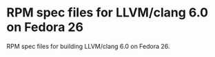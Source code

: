 # RPM spec files for LLVM/clang 6.0 on Fedora 26

RPM spec files for building LLVM/clang 6.0 on Fedora 26.
